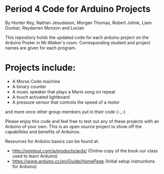 # Period 4 Code for Arduino Projects
By Hunter Key, Nathan Jesudason, Morgan Thomas, Robert Johnk, Liam Dunbar, Reydarren Monzon and Lucian

This repository holds the updated code for each arduino project on the Arduino Poster in Mr.Walker's room. Corresponding student and project names are given for each program. 

# Projects include:
- A Morse Code machine
- A binary counter
- A music speaker that plays a Mario song on repeat
- A touch activated lightboard
- A pressure sensor that controls the speed of a motor

and more once other group members put in their code (-_-)


Please enjoy this code and feel free to test out any of these projects with an Arduino of your own. This is an open source project to show off the capabilities and benefits of Arduinos. 

Resources for Arduino basics can be found at:
- http://oomlout.com/a/products/ardx/ (Online copy of the book our class used to learn Arduino)
- https://www.arduino.cc/en/Guide/HomePage (Initial setup instructions for Arduino)
